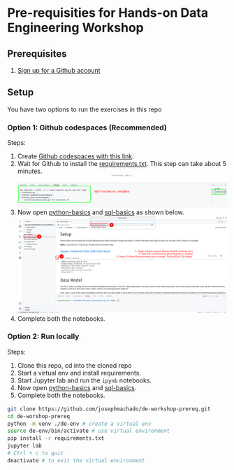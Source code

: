 # Pre-requisities for Hands-on Data Engineering Workshop

## Prerequisites

1. [Sign up for a Github account](https://github.com/signup)

## Setup

You have two options to run the exercises in this repo

### Option 1: Github codespaces (Recommended)

Steps:

1. Create [Github codespaces with this link](https://github.com/codespaces/new?skip_quickstart=true&machine=basicLinux32gb&repo=871360230&ref=main&geo=UsEast).
2. Wait for Github to install the [requirements.txt](./requirements.txt). This step can take about 5 minutes.
        ![installation](./assets/images/inst.png)
3. Now open [python-basics](./python/basics.ipynb) and [sql-basics](./sql/basics.ipynb) as shown below.
        ![Jupyter notebook in VScode](./assets/images/vsjupy.png)
4. Complete both the notebooks.

### Option 2: Run locally

Steps:

1. Clone this repo, cd into the cloned repo
2. Start a virtual env and install requirements.
4. Start Jupyter lab and run the `ipynb` notebooks.
5. Now open [python-basics](./python/basics.ipynb) and [sql-basics](./sql/basics.ipynb).
5. Complete both the notebooks.

```bash
git clone https://github.com/josephmachado/de-workshop-prereq.git
cd de-worshop-prereq
python -m venv ./de-env # create a virtual env
source de-env/bin/activate # use virtual environment
pip install -r requirements.txt
jupyter lab
# Ctrl + c to quit
deactivate # to exit the virtual environment
```


